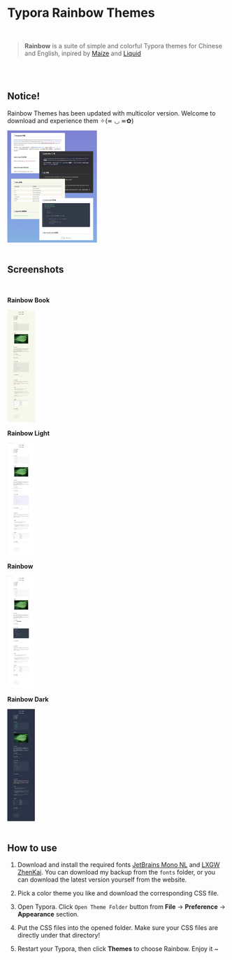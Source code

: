 # Typora Rainbow Themes

<br>

> **Rainbow** is a suite of simple and colorful Typora themes for Chinese and English, inpired by [Maize](https://github.com/BEATREE/typora-maize-theme) and [Liquid](https://github.com/Fentaniao/Liquid)

<br>

<br>

## Notice!

Rainbow Themes has been updated with multicolor version. Welcome to download and experience them ✧(≖ ◡ ≖✿)

<img src="img/00.jpg" style="zoom: 25%;" />

<br>

<br>

## Screenshots

<br>

**Rainbow Book**

<img src="img/Rainbow Book.jpg" style="zoom: 25%;" />

<br>

**Rainbow Light**

<img src="img/Rainbow Light.jpg" style="zoom: 25%;" />

<br>

**Rainbow**

<img src="img/Rainbow.jpg" style="zoom: 25%;" />

<br>

**Rainbow Dark**

<img src="img/Rainbow Dark.jpg" style="zoom: 25%;" />

<br>

<br>

## How to use

  1. Download and install the required fonts [JetBrains Mono NL](https://www.jetbrains.com/lp/mono/) and [LXGW ZhenKai](https://github.com/lxgw/LxgwZhenKai). You can download my backup from the `fonts` folder, or you can download the latest version yourself from the website.

  2. Pick a color theme you like and download the corresponding CSS file.

  3. Open Typora. Click `Open Theme Folder` button from **File** → **Preference** → **Appearance** section.

  4. Put the CSS files into the opened folder. Make sure your CSS files are directly under that directory!

  5. Restart your Typora, then click **Themes** to choose Rainbow. Enjoy it ~

<br>

<br/>

<br/>

<br/>

